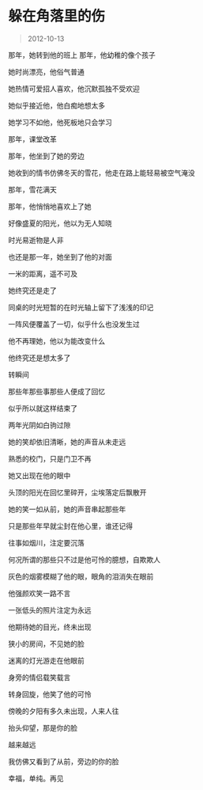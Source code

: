 # 躲在角落里的伤

> 2012-10-13

那年，她转到他的班上 那年，他幼稚的像个孩子

她时尚漂亮，他俗气普通

她热情可爱招人喜欢，他沉默孤独不受欢迎

她似乎接近他，他白痴地想太多

她学习不如他，他死板地只会学习

那年，课堂改革

那年，他坐到了她的旁边

她收到的情书仿佛冬天的雪花，他走在路上能轻易被空气淹没

那年，雪花满天

那年，他悄悄地喜欢上了她

好像盛夏的阳光，他以为无人知晓

时光易逝物是人非

也还是那一年，她坐到了他的对面

一米的距离，遥不可及

她终究还是走了

同桌的时光短暂的在时光轴上留下了浅浅的印记

一阵风便覆盖了一切，似乎什么也没发生过

他不再理她，他以为能改变什么

他终究还是想太多了

转瞬间

那些年那些事那些人便成了回忆

似乎所以就这样结束了

两年光阴如白驹过隙

她的笑却依旧清晰，她的声音从未走远

熟悉的校门，只是门卫不再

她又出现在他的眼中

头顶的阳光在回忆里碎开，尘埃落定后飘散开

她的笑一如从前，她的声音串起那些年

只是那些年早就尘封在他心里，谁还记得

往事如烟川，注定要沉落

何况所谓的那些只不过是他可怜的臆想，自欺欺人

灰色的烟雾模糊了他的眼，眼角的泪消失在眼前

他强颜欢笑一路不言

一张低头的照片注定为永远

他期待她的目光，终未出现

狭小的房间，不见她的脸

迷离的灯光游走在他眼前

身旁的情侣载笑载言

转身回旋，他笑了他的可怜

傍晚的夕阳有多久未出现，人来人往

抬头仰望，那是你的脸

越来越远

我仿佛又看到了从前，旁边的你的脸

幸福，单纯。再见